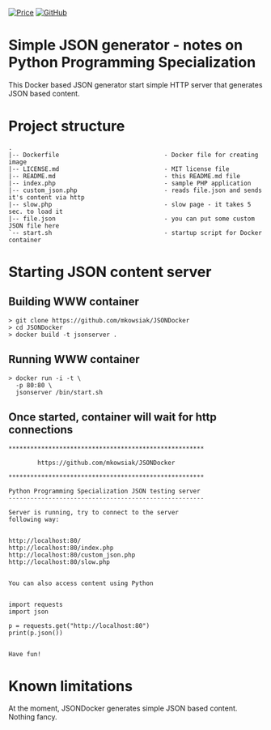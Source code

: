 [![Price](https://img.shields.io/badge/price-FREE-0098f7.svg)](https://github.com/mkowsiak/JSONDocker/blob/master/LICENSE.md)
[![GitHub](https://img.shields.io/github/license/mashape/apistatus.svg)](https://github.com/mkowsiak/JSONDocker/blob/master/LICENSE.md)
# Simple JSON generator - notes on Python Programming Specialization 

This Docker based JSON generator start simple HTTP server that generates JSON based content.

# Project structure

    .
    |-- Dockerfile                             - Docker file for creating image
    |-- LICENSE.md                             - MIT license file
    |-- README.md                              - this README.md file
    |-- index.php                              - sample PHP application
    |-- custom_json.php                        - reads file.json and sends it's content via http
    |-- slow.php                               - slow page - it takes 5 sec. to load it
    |-- file.json                              - you can put some custom JSON file here
    `-- start.sh                               - startup script for Docker container
    
# Starting JSON content server

## Building WWW container

    > git clone https://github.com/mkowsiak/JSONDocker
    > cd JSONDocker
    > docker build -t jsonserver .

## Running WWW container

    > docker run -i -t \
      -p 80:80 \
      jsonserver /bin/start.sh

## Once started, container will wait for http connections

    ******************************************************

            https://github.com/mkowsiak/JSONDocker

    ******************************************************

    Python Programming Specialization JSON testing server
    ------------------------------------------------------

    Server is running, try to connect to the server
    following way:


    http://localhost:80/
    http://localhost:80/index.php
    http://localhost:80/custom_json.php
    http://localhost:80/slow.php


    You can also access content using Python


    import requests
    import json

    p = requests.get("http://localhost:80")
    print(p.json())


    Have fun!

# Known limitations

At the moment, JSONDocker generates simple JSON based content. Nothing fancy.

